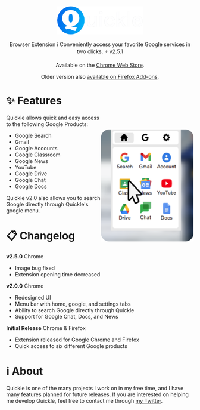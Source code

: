 <br>
<p align="center">
<img  width="230px" height="75px" src="/repo-icons/quicklefinal.png" alt="Quickle">
</p>

<p align="center">Browser Extension ℹ Conveniently access your favorite Google services in two clicks. ⚡ v2.5.1</p>
<p align="center">Available on the <a href="https://chrome.google.com/webstore/detail/quickle/gpoaepicffnilnbidlggcmenncjffbff?hl=en-US">Chrome Web Store</a>.
<p align="center">Older version also <a href="https://addons.mozilla.org/en-US/firefox/addon/quickle/">available on Firefox Add-ons</a>.</p>
</p>

# ✨ Features

<p>
<img style="margin-top: 40px" height="300px" width="250px" align="right" src="/repo-icons/home shower-modified.png">


Quickle allows quick and easy access to the following Google Products:

<ul>

  <li>Google Search</li>
  <li>Gmail</li>
  <li>Google Accounts</li>
  <li>Google Classroom</li>
  <li>Google News</li>
  <li>YouTube</li>
  <li>Google Drive</li>
  <li>Google Chat</li>
  <li>Google Docs</li>

 </ul>
 </p>
Quickle v2.0 also allows you to search Google directly through Quickle's google menu.

# 📋 Changelog

<p><strong>v2.5.0</strong> Chrome</p>
<ul>
<li>Image bug fixed</li>
<li>Extension opening time decreased</li>
</ul>

<p><strong>v2.0.0</strong> Chrome</p>
<ul>
<li>Redesigned UI</li>
<li>Menu bar with home, google, and settings tabs</li>
<li>Ability to search Google directly through Quickle</li>
<li>Support for Google Chat, Docs, and News</li>
</ul>
<p><strong>Initial Release</strong> Chrome & Firefox</p>
<ul>
<li>Extension released for Google Chrome and Firefox</li>
<li>Quick access to six different Google products</li>
</ul>

# ℹ About
<p>Quickle is one of the many projects I work on in my free time, and I have many features planned for future releases. If you are interested on helping me develop Quickle, feel free to contact me through <a href="https://twitter.com/gaberfox_">my Twitter</a>.
